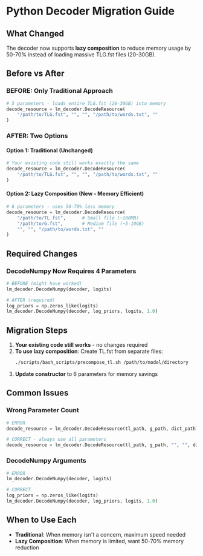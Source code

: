 # Python Decoder Migration Guide

## What Changed
The decoder now supports **lazy composition** to reduce memory usage by 50-70% instead of loading massive TLG.fst files (20-30GB).

## Before vs After

### BEFORE: Only Traditional Approach
```python
# 5 parameters - loads entire TLG.fst (20-30GB) into memory
decode_resource = lm_decoder.DecodeResource(
    "/path/to/TLG.fst", "", "", "/path/to/words.txt", ""
)
```

### AFTER: Two Options

#### Option 1: Traditional (Unchanged)
```python
# Your existing code still works exactly the same
decode_resource = lm_decoder.DecodeResource(
    "/path/to/TLG.fst", "", "", "/path/to/words.txt", ""
)
```

#### Option 2: Lazy Composition (New - Memory Efficient)
```python
# 6 parameters - uses 50-70% less memory
decode_resource = lm_decoder.DecodeResource(
    "/path/to/TL.fst",      # Small file (~100MB)
    "/path/to/G.fst",       # Medium file (~5-10GB)
    "", "", "/path/to/words.txt", ""
)
```

## Required Changes

### DecodeNumpy Now Requires 4 Parameters
```python
# BEFORE (might have worked)
lm_decoder.DecodeNumpy(decoder, logits)

# AFTER (required)
log_priors = np.zeros_like(logits)
lm_decoder.DecodeNumpy(decoder, log_priors, logits, 1.0)
```

## Migration Steps

1. **Your existing code still works** - no changes required
2. **To use lazy composition**: Create TL.fst from separate files:
   ```bash
   ./scripts/bash_scripts/precompose_tl.sh /path/to/model/directory
   ```
3. **Update constructor** to 6 parameters for memory savings

## Common Issues

### Wrong Parameter Count
```python
# ERROR
decode_resource = lm_decoder.DecodeResource(tl_path, g_path, dict_path)

# CORRECT - always use all parameters
decode_resource = lm_decoder.DecodeResource(tl_path, g_path, "", "", dict_path, "")
```

### DecodeNumpy Arguments
```python
# ERROR
lm_decoder.DecodeNumpy(decoder, logits)

# CORRECT
log_priors = np.zeros_like(logits)
lm_decoder.DecodeNumpy(decoder, log_priors, logits, 1.0)
```

## When to Use Each

- **Traditional**: When memory isn't a concern, maximum speed needed
- **Lazy Composition**: When memory is limited, want 50-70% memory reduction
